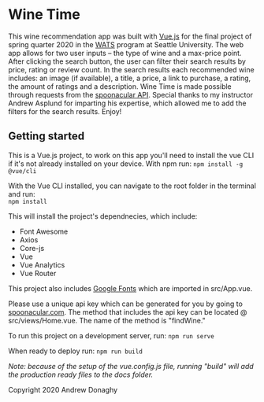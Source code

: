 # Wine Time

This wine recommendation app was built with [Vue.js](https://vuejs.org/) for the final project of spring quarter 2020 in the [WATS](https://www.seattleu.edu/ncs/web-development/") program at Seattle University. The web app allows for two user inputs – the type of wine and a max-price point. After clicking the search button, the user can filter their search results by price, rating or review count. In the search results each recommended wine includes: an image (if available), a title, a price, a link to purchase, a rating, the amount of ratings and a description. Wine Time is made possible through requests from the [spoonacular API](https://spoonacular.com/food-api). Special thanks to my instructor Andrew Asplund for imparting his expertise, which allowed me to add the filters for the search results. Enjoy!

## Getting started
This is a Vue.js project, to work on this app you'll need to install the vue CLI if it's not already installed on your device. With npm run: 
```npm install -g @vue/cli ```

With the Vue CLI installed, you can navigate to the root folder in the terminal and run:  
```npm install```

This will install the project's dependnecies, which include:
* Font Awesome 
* Axios
* Core-js
* Vue
* Vue Analytics
* Vue Router

This project also includes [Google Fonts](https://fonts.google.com/) which are imported in src/App.vue.

Please use a unique api key which can be generated for you by going to [spoonacular.com](https://spoonacular.com/food-api). The method that includes the api key can be located @ src/views/Home.vue. The name of the method is "findWine."

To run this project on a development server, run:
```npm run serve```

When ready to deploy run:
```npm run build```

*Note: because of the setup of the vue.config.js file, running "build" will add the production ready files to the docs folder.*



Copyright 2020 Andrew Donaghy 


